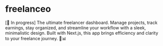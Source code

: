 # freelanceo
[🚧 In progress] The ultimate freelancer dashboard. Manage projects, track earnings, stay organized, and streamline your workflow with a sleek, minimalistic design. Built with Next.js, this app brings efficiency and clarity to your freelance journey. 🚀📊
